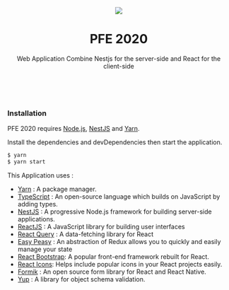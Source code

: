<p align="center">
<img src="https://avatars3.githubusercontent.com/u/71799188?s=200&v=4">
</p>
<h1 align="center">PFE 2020</h1>
<p align="center">
Web Application Combine Nestjs for the server-side and React for the client-side
</p>

<br/><br/><br/>

### Installation

PFE 2020 requires [Node.js](https://nodejs.org/), [NestJS](https://nestjs.com/) and [Yarn](https://yarnpkg.com/).

Install the dependencies and devDependencies then start the application.

```sh
$ yarn
$ yarn start
```

This Application uses :

- [Yarn] : A package manager.
- [TypeScript] : An open-source language which builds on JavaScript by adding types.
- [NestJS] : A progressive Node.js framework for building server-side applications.
- [ReactJS] : A JavaScript library for building user interfaces
- [React Query] : A data-fetching library for React
- [Easy Peasy] : An abstraction of Redux allows you to quickly and easily manage your state
- [React Bootstrap]: A popular front-end framework rebuilt for React.
- [React Icons]: Helps include popular icons in your React projects easily.
- [Formik] : An open source form library for React and React Native.
- [Yup] : A library for object schema validation.

[nestjs]: https://nestjs.com/
[reactjs]: https://reactjs.org/
[React Query]: https://react-query.tanstack.com/
[typescript]: https://www.typescriptlang.org/
[easy peasy]: https://easy-peasy.now.sh/
[yarn]: https://yarnpkg.com/
[react bootstrap]: https://react-bootstrap.github.io/
[react icons]: https://react-icons.github.io/react-icons/
[formik]: https://formik.org/
[yup]: https://github.com/jquense/yup
